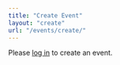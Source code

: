```yaml
---
title: "Create Event"
layout: "create"
url: "/events/create/"
---
```


<div id="auth-container" class="min-vh-100 flex items-center justify-center">
  <p>Please <a href="#" id="login-link">log in</a> to create an event.</p>
</div>

<div id="form-container" style="display:none" class="min-vh-100 flex items-center justify-center">
  <!-- your form will render here via the layout -->
</div>
